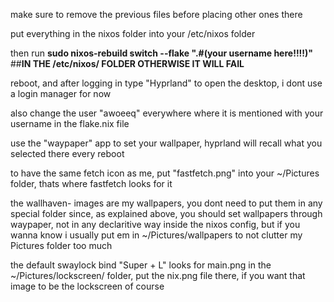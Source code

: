 make sure to remove the previous files before placing other ones there

put everything in the nixos folder into your /etc/nixos folder

then run **sudo nixos-rebuild switch --flake ".#(your username here!!!!)"** ##**IN THE /etc/nixos/ FOLDER OTHERWISE IT WILL FAIL**

reboot, and after logging in type "Hyprland" to open the desktop, i dont use a login manager for now

also change the user "awoeeq" everywhere where it is mentioned with your username in the flake.nix file

use the "waypaper" app to set your wallpaper, hyprland will recall what you selected there every reboot

to have the same fetch icon as me, put "fastfetch.png" into your ~/Pictures folder, thats where fastfetch looks for it 

the wallhaven- images are my wallpapers, you dont need to put them in any special folder since, as explained above, you should set wallpapers through waypaper, not in any declaritive way inside the nixos config, but if you wanna know i usually put em in ~/Pictures/wallpapers to not clutter my Pictures folder too much

the default swaylock bind "Super + L" looks for main.png in the ~/Pictures/lockscreen/ folder, put the nix.png file there, if you want that image to be the lockscreen of course
